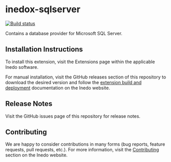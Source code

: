 # inedox-sqlserver

[![Build status](https://buildmaster.inedo.com/api/ci-badges/image?API_Key=badges&$ApplicationId=27)](https://buildmaster.inedo.com/api/ci-badges/link?API_Key=badges&$ApplicationId=27)

Contains a database provider for Microsoft SQL Server.

## Installation Instructions

To install this extension, visit the Extensions page within the applicable Inedo software.

For manual installation, visit the GitHub releases section of this repository to download the desired version and follow the [extension build and deployment](https://inedo.com/support/documentation/various/inedo-sdk/creating#building-deploying) documentation on the Inedo website.

## Release Notes

Visit the GitHub issues page of this repository for release notes.

## Contributing

We are happy to consider contributions in many forms (bug reports, feature requests, pull requests, etc.). For more information, visit the [Contributing](https://inedo.com/open/contributing) section on the Inedo website.
